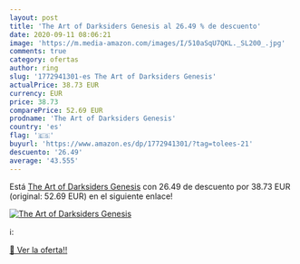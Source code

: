 ```yaml
---
layout: post
title: 'The Art of Darksiders Genesis al 26.49 % de descuento'
date: 2020-09-11 08:06:21
image: 'https://m.media-amazon.com/images/I/510aSqU7QKL._SL200_.jpg'
comments: true
category: ofertas
author: ring
slug: '1772941301-es The Art of Darksiders Genesis'
actualPrice: 38.73 EUR
currency: EUR
price: 38.73
comparePrice: 52.69 EUR
prodname: 'The Art of Darksiders Genesis'
country: 'es'
flag: '🇪🇸'
buyurl: 'https://www.amazon.es/dp/1772941301/?tag=tolees-21'
descuento: '26.49'
average: '43.555'
---
```


Está [The Art of Darksiders Genesis](https://www.amazon.es/dp/1772941301/?tag=tolees-21) con 26.49 de descuento por 38.73 EUR (original: 52.69 EUR) en el siguiente enlace!

[![The Art of Darksiders Genesis](https://m.media-amazon.com/images/I/510aSqU7QKL._SL200_.jpg)](https://www.amazon.es/dp/1772941301/?tag=tolees-21)

ℹ️:


[🛒 Ver la oferta!!](https://www.amazon.es/dp/1772941301/?tag=tolees-21)
